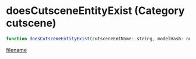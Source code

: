 # doesCutsceneEntityExist (Category cutscene)

```js
function doesCutsceneEntityExist(cutsceneEntName: string, modelHash: number): boolean
```

[filename](doesCutsceneEntityExist_m.md ':include')